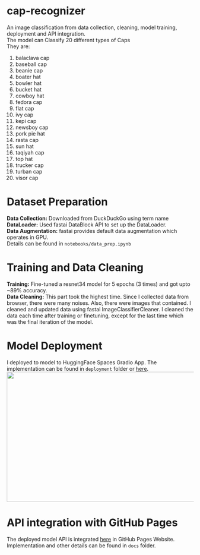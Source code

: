 # cap-recognizer

An image classification from data collection, cleaning, model training, deployment and API integration. <br/>
The model can Classify 20 different types of Caps <br>
They are:
1. balaclava cap
2. baseball cap 
3. beanie cap
4. boater hat 
5. bowler hat 
6. bucket hat 
7. cowboy hat 
8. fedora cap 
9. flat cap 
10. ivy cap 
11. kepi cap 
12. newsboy cap 
13. pork pie hat 
14. rasta cap 
15. sun hat
16. taqiyah cap 
17. top hat
18. trucker cap 
19. turban cap 
20. visor cap

# Dataset Preparation
**Data Collection:** Downloaded from DuckDuckGo using term name <br/>
**DataLoader:** Used fastai DataBlock API to set up the DataLoader. <br/>
**Data Augmentation:** fastai provides default data augmentation which operates in GPU. <br/>
Details can be found in `notebooks/data_prep.ipynb`

# Training and Data Cleaning
**Training:** Fine-tuned a resnet34 model for 5 epochs (3 times) and got upto ~89% accuracy. <br/>
**Data Cleaning:** This part took the highest time. Since I collected data from browser, there were many noises. Also, there were images that contained. I cleaned and updated data using fastai ImageClassifierCleaner. I cleaned the data each time after training or finetuning, except for the last time which was the final iteration of the model. <br/>

# Model Deployment
I deployed to model to HuggingFace Spaces Gradio App. The implementation can be found in `deployment` folder or [here](https://huggingface.co/spaces/abrar-adnan/cap-recognizer). <br/>
<img src = "deployment/gradio_app.png" width="700" height="350">

# API integration with GitHub Pages
The deployed model API is integrated [here](https://abraradnan.github.io/cap-recognizer/cap_recognizer.html) in GitHub Pages Website. Implementation and other details can be found in `docs` folder.
